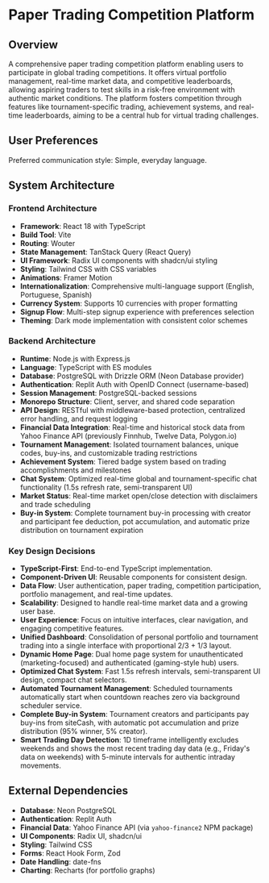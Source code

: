 # Paper Trading Competition Platform

## Overview
A comprehensive paper trading competition platform enabling users to participate in global trading competitions. It offers virtual portfolio management, real-time market data, and competitive leaderboards, allowing aspiring traders to test skills in a risk-free environment with authentic market conditions. The platform fosters competition through features like tournament-specific trading, achievement systems, and real-time leaderboards, aiming to be a central hub for virtual trading challenges.

## User Preferences
Preferred communication style: Simple, everyday language.

## System Architecture
### Frontend Architecture
- **Framework**: React 18 with TypeScript
- **Build Tool**: Vite
- **Routing**: Wouter
- **State Management**: TanStack Query (React Query)
- **UI Framework**: Radix UI components with shadcn/ui styling
- **Styling**: Tailwind CSS with CSS variables
- **Animations**: Framer Motion
- **Internationalization**: Comprehensive multi-language support (English, Portuguese, Spanish)
- **Currency System**: Supports 10 currencies with proper formatting
- **Signup Flow**: Multi-step signup experience with preferences selection
- **Theming**: Dark mode implementation with consistent color schemes

### Backend Architecture
- **Runtime**: Node.js with Express.js
- **Language**: TypeScript with ES modules
- **Database**: PostgreSQL with Drizzle ORM (Neon Database provider)
- **Authentication**: Replit Auth with OpenID Connect (username-based)
- **Session Management**: PostgreSQL-backed sessions
- **Monorepo Structure**: Client, server, and shared code separation
- **API Design**: RESTful with middleware-based protection, centralized error handling, and request logging
- **Financial Data Integration**: Real-time and historical stock data from Yahoo Finance API (previously Finnhub, Twelve Data, Polygon.io)
- **Tournament Management**: Isolated tournament balances, unique codes, buy-ins, and customizable trading restrictions
- **Achievement System**: Tiered badge system based on trading accomplishments and milestones
- **Chat System**: Optimized real-time global and tournament-specific chat functionality (1.5s refresh rate, semi-transparent UI)
- **Market Status**: Real-time market open/close detection with disclaimers and trade scheduling
- **Buy-in System**: Complete tournament buy-in processing with creator and participant fee deduction, pot accumulation, and automatic prize distribution on tournament expiration

### Key Design Decisions
- **TypeScript-First**: End-to-end TypeScript implementation.
- **Component-Driven UI**: Reusable components for consistent design.
- **Data Flow**: User authentication, paper trading, competition participation, portfolio management, and real-time updates.
- **Scalability**: Designed to handle real-time market data and a growing user base.
- **User Experience**: Focus on intuitive interfaces, clear navigation, and engaging competitive features.
- **Unified Dashboard**: Consolidation of personal portfolio and tournament trading into a single interface with proportional 2/3 + 1/3 layout.
- **Dynamic Home Page**: Dual home page system for unauthenticated (marketing-focused) and authenticated (gaming-style hub) users.
- **Optimized Chat System**: Fast 1.5s refresh intervals, semi-transparent UI design, compact chat selectors.
- **Automated Tournament Management**: Scheduled tournaments automatically start when countdown reaches zero via background scheduler service.
- **Complete Buy-in System**: Tournament creators and participants pay buy-ins from siteCash, with automatic pot accumulation and prize distribution (95% winner, 5% creator).
- **Smart Trading Day Detection**: 1D timeframe intelligently excludes weekends and shows the most recent trading day data (e.g., Friday's data on weekends) with 5-minute intervals for authentic intraday movements.

## External Dependencies
- **Database**: Neon PostgreSQL
- **Authentication**: Replit Auth
- **Financial Data**: Yahoo Finance API (via `yahoo-finance2` NPM package)
- **UI Components**: Radix UI, shadcn/ui
- **Styling**: Tailwind CSS
- **Forms**: React Hook Form, Zod
- **Date Handling**: date-fns
- **Charting**: Recharts (for portfolio graphs)